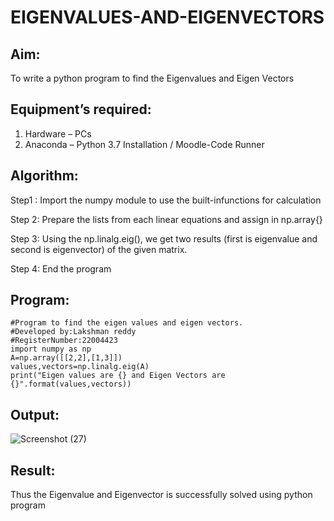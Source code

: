 # EIGENVALUES-AND-EIGENVECTORS
## Aim:
To write a python program to find the Eigenvalues and Eigen Vectors
## Equipment’s required:
1. 	Hardware – PCs
2. 	Anaconda – Python 3.7 Installation / Moodle-Code Runner
## Algorithm:
Step1 :
Import the numpy module to use the built-infunctions for calculation

Step 2:
Prepare the lists from each linear equations and assign in np.array{}

Step 3:
Using the np.linalg.eig(), we get two results (first is eigenvalue and second is eigenvector) of the given matrix.

Step 4:
End the program 

## Program:
~~~
#Program to find the eigen values and eigen vectors.
#Developed by:Lakshman reddy 
#RegisterNumber:22004423
import numpy as np
A=np.array([[2,2],[1,3]])
values,vectors=np.linalg.eig(A)
print("Eigen values are {} and Eigen Vectors are {}".format(values,vectors))
~~~

## Output:
![Screenshot (27)](https://user-images.githubusercontent.com/118707265/213906320-0758c7ef-e5e2-442a-89c2-7f3fce64f926.png)

## Result:
Thus the Eigenvalue and Eigenvector is successfully solved using python program
